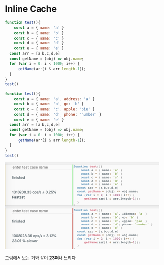 # Inline Cache



```javascript
function test(){
	const a = { name: 'a' }
	const b = { name: 'b' }
	const c = { name: 'c' }
	const d = { name: 'd' }
	const e = { name: 'e' }
  const arr = [a,b,c,d,e]
  const getName = (obj) => obj.name;
  for (var i = 0; i < 1000; i++) {
      getName(arr[i & arr.length-1]);
  }
}
test()
```

```javascript
function test(){
	const a = { name: 'a', address: 'a' }
	const b = { name: 'b', go: 'b' }
	const c = { name: 'c', apple: 'pie' }
	const d = { name: 'd', phone: 'number' }
	const e = { name: 'e' }
  const arr = [a,b,c,d,e]
  const getName = (obj) => obj.name;
  for (var i = 0; i < 1000; i++) {
      getName(arr[i & arr.length-1]);
  }
}
test()
```

![](../.gitbook/assets/screen-shot-2020-12-16-at-9.35.19-pm%20%281%29.png)

그림에서 보는 거와 같이 **23퍼**나 느리다


